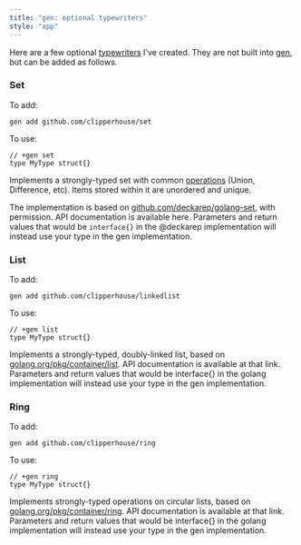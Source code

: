 ```yaml
---
title: "gen: optional typewriters"
style: "app"
---
```


Here are a few optional [typewriters](/gen/typewriters/) I've created. They are not built into [gen](/gen/), but can be added as follows.

### Set

To add:

	gen add github.com/clipperhouse/set

To use:

	// +gen set
	type MyType struct{}

Implements a strongly-typed set with common [operations](http://godoc.org/github.com/deckarep/golang-set) (Union, Difference, etc). Items stored within it are unordered and unique.

The implementation is based on [github.com/deckarep/golang-set](https://github.com/deckarep/golang-set), with permission. API documentation is available here. Parameters and return values that would be `interface{}` in the @deckarep implementation will instead use your type in the gen implementation.

### List

To add:

	gen add github.com/clipperhouse/linkedlist

To use:

	// +gen list
	type MyType struct{}

Implements a strongly-typed, doubly-linked list, based on [golang.org/pkg/container/list](https://golang.org/pkg/container/list). API documentation is available at that link. Parameters and return values that would be interface{} in the golang implementation will instead use your type in the gen implementation.

### Ring

To add:

	gen add github.com/clipperhouse/ring

To use:

	// +gen ring
	type MyType struct{}

Implements strongly-typed operations on circular lists, based on [golang.org/pkg/container/ring](https://golang.org/pkg/container/ring). API documentation is available at that link. Parameters and return values that would be interface{} in the golang implementation will instead use your type in the gen implementation.
